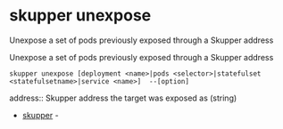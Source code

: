 # skupper unexpose

Unexpose a set of pods previously exposed through a Skupper address

Unexpose a set of pods previously exposed through a Skupper address

    skupper unexpose [deployment <name>|pods <selector>|statefulset <statefulsetname>|service <name>]  --[option]

address:: 
Skupper address the target was exposed as
 (string)

* [skupper](skupper.adoc)	 -
